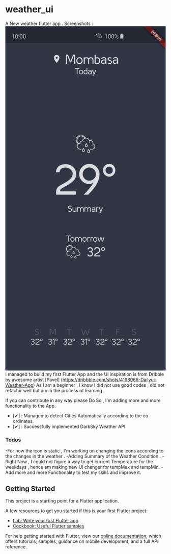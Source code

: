 # weather_ui

A New weather flutter app .
Screenshots :
<img src="screenshot1.jpg" width="720p" height="1080p" />
I managed to build my first Flutter App and the UI inspiration is from Dribble by awesome artist [Pavel] (https://dribbble.com/shots/4198066-Dailyui-Weather-App)
As I am a beginner , I know I did not use good codes , did not refactor well but am in the process of learning .

If you can contribute in any way please Do So , I'm adding more and more functionality to the App.

- [✔] : Managed to detect Cities Automatically according to the co-ordinates.
- [✔] : Successfully implemented DarkSky Weather API.


### Todos

   -For now the icon is static , I'm working on changing the icons according to the changes in the weather .
    -Adding Summary of the Weather Condition .
    -Right Now , I could not figure a way to get current Temperature for the weekdays , hence am making new UI changer for tempMax and tempMin.
    -Add more and more Functionality to test my skills and improve it.

## Getting Started

This project is a starting point for a Flutter application.

A few resources to get you started if this is your first Flutter project:

- [Lab: Write your first Flutter app](https://flutter.dev/docs/get-started/codelab)
- [Cookbook: Useful Flutter samples](https://flutter.dev/docs/cookbook)

For help getting started with Flutter, view our
[online documentation](https://flutter.dev/docs), which offers tutorials,
samples, guidance on mobile development, and a full API reference.
